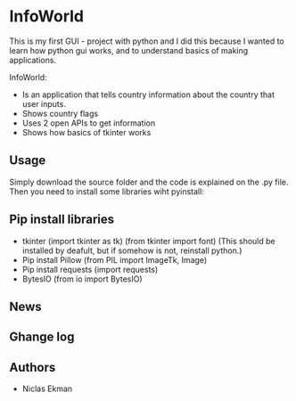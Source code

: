 # InfoWorld

This is my first GUI - project with python and I did this because I wanted to learn how python gui works, and to understand basics of making applications.

InfoWorld:

* Is an application that tells country information about the country that user inputs.
* Shows country flags
* Uses 2 open APIs to get information
* Shows how basics of tkinter works

## Usage

Simply download the source folder and the code is explained on the .py file.
Then you need to install some libraries wiht pyinstall:

## Pip install libraries

* tkinter (import tkinter as tk) (from tkinter import font) (This should be installed by deafult, but if somehow is not, reinstall python.)
* Pip install Pillow (from PIL import ImageTk, Image)
* Pip install requests (import requests)
* BytesIO (from io import BytesIO)

## News


## Ghange log

## Authors
* Niclas Ekman
